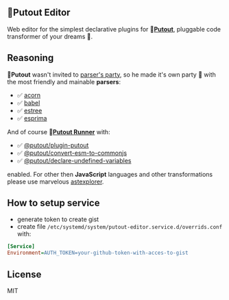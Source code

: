 ## 🐊Putout Editor

Web editor for the simplest declarative plugins for 🐊[**Putout**](https://github.com/coderaiser/putout), pluggable code transformer of your dreams 🤫.

## Reasoning

🐊**Putout** wasn't invited to [parser's party](https://github.com/fkling/astexplorer/pull/414), so he made it's own party 🎉 with the most friendly and mainable **parsers**:
- ✅ [acorn](https://github.com/acornjs/acorn)
- ✅ [babel](https://babeljs.io/)
- ✅ [estree](https://github.com/eslint/espree)
- ✅ [esprima](https://github.com/jquery/esprima)

And of course 🐊[**Putout Runner**](https://github.com/coderaiser/putout/tree/master/packages/engine-runner#readme) with:

- ✅ [@putout/plugin-putout](https://github.com/coderaiser/putout/tree/master/packages/plugin-putout#readme)
- ✅ [@putout/convert-esm-to-commonjs](https://github.com/coderaiser/putout/tree/master/packages/plugin-convert-esm-to-commonjs#readme)
- ✅ [@putout/declare-undefined-variables](https://github.com/coderaiser/putout/tree/master/packages/plugin-declare-undefined-variables#readme)

enabled. For other then **JavaScript** languages and other transformations please use marvelous [astexplorer](https://astexplorer.net/).

## How to setup service

- generate token to create gist
- create file `/etc/systemd/system/putout-editor.service.d/overrids.conf` with:

```ini
[Service]
Environment=AUTH_TOKEN=your-github-token-with-acces-to-gist
```

## License

MIT
